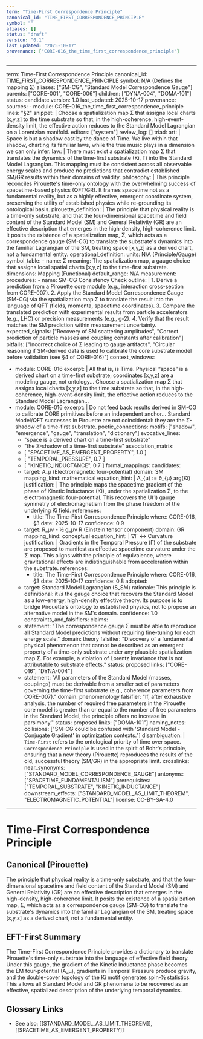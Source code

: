 ```yaml
---
term: "Time-First Correspondence Principle"
canonical_id: "TIME_FIRST_CORRESPONDENCE_PRINCIPLE"
symbol: ""
aliases: []
status: "draft"
version: "0.1"
last_updated: "2025-10-17"
provenance: ["CORE-016_the_time_first_correspondence_principle"]
---
```


---
term: Time-First Correspondence Principle
canonical_id: TIME_FIRST_CORRESPONDENCE_PRINCIPLE
symbol: N/A (Defines the mapping Σ)
aliases: ["SM-CG", "Standard Model Correspondence Gauge"]
parents: ["CORE-001", "CORE-006"]
children: ["DYNA-004", "DOMA-101"]
status: candidate
version: 1.0
last_updated: 2025-10-17
provenance:
  sources:
    - module: CORE-016_the_time_first_correspondence_principle
      lines: "§2"
      snippet: |
        Choose a spatialization map Σ that assigns local charts [x,y,z] to the time substrate so that, in the high-coherence, high-event-density limit, the effective action reduces to the Standard Model Lagrangian on a Lorentzian manifold.
  editors: ["system"]
  review_log: []
triad:
  art: |
    Space is but a shadow cast by the dance of Time. We live within that shadow, charting its familiar laws, while the true music plays in a dimension we can only infer.
  law: |
    There must exist a spatialization map Σ that translates the dynamics of the time-first substrate (Ki, Γ) into the Standard Model Lagrangian. This mapping must be consistent across all observable energy scales and produce no predictions that contradict established SM/GR results within their domains of validity.
  philosophy: |
    This principle reconciles Pirouette's time-only ontology with the overwhelming success of spacetime-based physics (QFT/GR). It frames spacetime not as a fundamental reality, but as a highly effective, emergent coordinate system, preserving the utility of established physics while re-grounding its ontological basis.
pirouette_definition: |
  The principle that physical reality is a time-only substrate, and that the four-dimensional spacetime and field content of the Standard Model (SM) and General Relativity (GR) are an effective description that emerges in the high-density, high-coherence limit. It posits the existence of a spatialization map, Σ, which acts as a correspondence gauge (SM-CG) to translate the substrate's dynamics into the familiar Lagrangian of the SM, treating space [x,y,z] as a derived chart, not a fundamental entity.
operational_definition:
  units: N/A (Principle/Gauge)
  symbol_table:
    - name: Σ
      meaning: The spatialization map, a gauge choice that assigns local spatial charts [x,y,z] to the time-first substrate.
      dimensions: Mapping (Functional)
      default_range: N/A
  measurement:
    procedures:
      - name: SM-CG Consistency Check
        outline: |
          1. Derive a prediction from a Pirouette core module (e.g., interaction cross-section from CORE-007).
          2. Apply the Standard Model Correspondence Gauge (SM-CG) via the spatialization map Σ to translate the result into the language of QFT (fields, momenta, spacetime coordinates).
          3. Compare the translated prediction with experimental results from particle accelerators (e.g., LHC) or precision measurements (e.g., g-2).
          4. Verify that the result matches the SM prediction within measurement uncertainty.
        expected_signals: ["Recovery of SM scattering amplitudes", "Correct prediction of particle masses and coupling constants after calibration"]
        pitfalls: ["Incorrect choice of Σ leading to gauge artifacts", "Circular reasoning if SM-derived data is used to calibrate the core substrate model before validation (see §4 of CORE-016)"]
context_windows:
  - module: CORE-016
    excerpt: |
      All that is, is Time. Physical “space” is a derived chart on a time-first substrate; coordinates [x,y,z] are a modeling gauge, not ontology... Choose a spatialization map Σ that assigns local charts [x,y,z] to the time substrate so that, in the high-coherence, high-event-density limit, the effective action reduces to the Standard Model Lagrangian...
  - module: CORE-016
    excerpt: |
      Do not feed back results derived in SM-CG to calibrate CORE primitives before an independent anchor... Standard Model/QFT successes in Pirouette are not coincidental: they are the Σ-shadow of a time-first substrate.
poetic_connections:
  motifs: ["shadow", "emergence", "gauge", "translation", "dictionary"]
  evocative_lines:
    - "space is a derived chart on a time-first substrate"
    - "the Σ-shadow of a time-first substrate"
  association_matrix:
    - [ "SPACETIME_AS_EMERGENT_PROPERTY", 1.0 ]
    - [ "TEMPORAL_PRESSURE", 0.7 ]
    - [ "KINETIC_INDUCTANCE", 0.7 ]
formal_mappings:
  candidates:
    - target: A_μ (Electromagnetic four-potential)
      domain: SM
      mapping_kind: mathematical
      equation_hint: |
        A_{μ} := ∂_{μ} arg(Ki)
      justification: |
        The principle maps the spacetime gradient of the phase of Kinetic Inductance (Ki), under the spatialization Σ, to the electromagnetic four-potential. This recovers the U(1) gauge symmetry of electromagnetism from the phase freedom of the underlying Ki field.
      references:
        - title: The Time-First Correspondence Principle
          where: CORE-016, §3
          date: 2025-10-17
      confidence: 0.9
    - target: R_μν - ½ g_μν R (Einstein tensor component)
      domain: GR
      mapping_kind: conceptual
      equation_hint: |
        ∇Γ ↔ Curvature
      justification: |
        Gradients in the Temporal Pressure (Γ) of the substrate are proposed to manifest as effective spacetime curvature under the Σ map. This aligns with the principle of equivalence, where gravitational effects are indistinguishable from acceleration within the substrate.
      references:
        - title: The Time-First Correspondence Principle
          where: CORE-016, §3
          date: 2025-10-17
      confidence: 0.8
  adopted:
    - target: Standard Model Lagrangian (S_SM)
      rationale: This principle is definitional: it *is* the gauge choice that recovers the Standard Model as a low-energy, high-density effective theory. Its purpose is to bridge Pirouette's ontology to established physics, not to propose an alternative model in the SM's domain.
      confidence: 1.0
constraints_and_falsifiers:
  claims:
    - statement: "The correspondence gauge Σ must be able to reproduce all Standard Model predictions without requiring fine-tuning for each energy scale."
      domain: theory
      falsifier: "Discovery of a fundamental physical phenomenon that cannot be described as an emergent property of a time-only substrate under any plausible spatialization map Σ. For example, a violation of Lorentz invariance that is not attributable to substrate effects."
      status: proposed
      links: ["CORE-016", "DYNA-004"]
    - statement: "All parameters of the Standard Model (masses, couplings) must be derivable from a smaller set of parameters governing the time-first substrate (e.g., coherence parameters from CORE-007)."
      domain: phenomenology
      falsifier: "If, after exhaustive analysis, the number of required free parameters in the Pirouette core model is greater than or equal to the number of free parameters in the Standard Model, the principle offers no increase in parsimony."
      status: proposed
      links: ["DOMA-101"]
naming_notes:
  collisions: ["SM-CG could be confused with 'Standard Model - Conjugate Gradient' in optimization contexts."]
  disambiguation: |
    `Time-First` refers to the ontological priority of time over space. `Correspondence Principle` is used in the spirit of Bohr's principle, ensuring that a new theory (Pirouette) reproduces the results of the old, successful theory (SM/GR) in the appropriate limit.
crosslinks:
  near_synonyms: ["STANDARD_MODEL_CORRESPONDENCE_GAUGE"]
  antonyms: ["SPACETIME_FUNDAMENTALISM"]
  prerequisites: ["TEMPORAL_SUBSTRATE", "KINETIC_INDUCTANCE"]
  downstream_effects: ["STANDARD_MODEL_AS_LIMIT_THEOREM", "ELECTROMAGNETIC_POTENTIAL"]
license: CC-BY-SA-4.0
---

# Time-First Correspondence Principle

## Canonical (Pirouette)
The principle that physical reality is a time-only substrate, and that the four-dimensional spacetime and field content of the Standard Model (SM) and General Relativity (GR) are an effective description that emerges in the high-density, high-coherence limit. It posits the existence of a spatialization map, Σ, which acts as a correspondence gauge (SM-CG) to translate the substrate's dynamics into the familiar Lagrangian of the SM, treating space [x,y,z] as a derived chart, not a fundamental entity.

## EFT-First Summary
The Time-First Correspondence Principle provides a dictionary to translate Pirouette's time-only substrate into the language of effective field theory. Under this gauge, the gradient of the Kinetic Inductance phase becomes the EM four-potential (A_μ), gradients in Temporal Pressure produce gravity, and the double-cover topology of the Ki motif generates spin-½ statistics. This allows all Standard Model and GR phenomena to be recovered as an effective, spatialized description of the underlying temporal dynamics.

## Glossary Links
- See also: [[STANDARD_MODEL_AS_LIMIT_THEOREM]], [[SPACETIME_AS_EMERGENT_PROPERTY]]